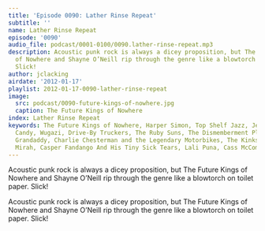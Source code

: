 ```yaml
---
title: 'Episode 0090: Lather Rinse Repeat'
subtitle: ''
name: Lather Rinse Repeat
episode: '0090'
audio_file: podcast/0001-0100/0090.lather-rinse-repeat.mp3
description: Acoustic punk rock is always a dicey proposition, but The Future Kings
  of Nowhere and Shayne O’Neill rip through the genre like a blowtorch on toilet paper.
  Slick!
author: jclacking
airdate: '2012-01-17'
playlist: 2012-01-17-0090-lather-rinse-repeat
image:
  src: podcast/0090-future-kings-of-nowhere.jpg
  caption: The Future Kings of Nowhere
index: Lather Rinse Repeat
keywords: The Future Kings of Nowhere, Harper Simon, Top Shelf Jazz, Jesca Hoop, Cotton
  Candy, Wugazi, Drive-By Truckers, The Ruby Suns, The Dismemberment Plan, Tamba Trio,
  Grandaddy, Charlie Chesterman and the Legendary Motorbikes, The Kinks, Thao &amp;
  Mirah, Casper Fandango And His Tiny Sick Tears, Lali Puna, Cass McCombs
---
```

Acoustic punk rock is always a dicey proposition, but The Future Kings of Nowhere and Shayne O’Neill rip through the genre like a blowtorch on toilet paper. Slick!<!--more-->

Acoustic punk rock is always a dicey proposition, but The Future Kings of Nowhere and Shayne O’Neill rip through the genre like a blowtorch on toilet paper. Slick!

